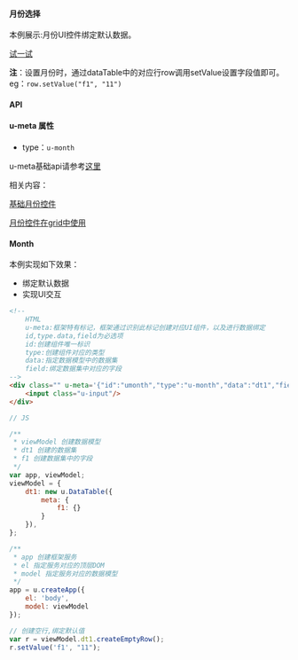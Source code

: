 
#### 月份选择

本例展示:月份UI控件绑定默认数据。

[试一试](http://tinper.org/webide/#/demos/kero/month)


**注**：设置月份时，通过dataTable中的对应行row调用setValue设置字段值即可。eg：`row.setValue("f1", "11")`


#### API

#### u-meta 属性

* type：`u-month`

u-meta基础api请参考[这里](http://docs.tinper.org/moy/kero-model.html#Type类型)


相关内容：

[基础月份控件](http://docs.tinper.org/neoui/plugin.html#月份)    

[月份控件在grid中使用](http://tinper.org/webide/#/demos/grids/edit)


#### Month

本例实现如下效果：

* 绑定默认数据
* 实现UI交互

``` html
<!-- 
	HTML
	u-meta:框架特有标记，框架通过识别此标记创建对应UI组件，以及进行数据绑定 
	id,type.data,field为必选项
	id:创建组件唯一标识
	type:创建组件对应的类型
	data:指定数据模型中的数据集
	field:绑定数据集中对应的字段
-->
<div class="" u-meta='{"id":"umonth","type":"u-month","data":"dt1","field":"f1"}'>
    <input class="u-input"/>
</div>

```

``` js
// JS

/**
 * viewModel 创建数据模型
 * dt1 创建的数据集
 * f1 创建数据集中的字段
 */
var app, viewModel;
viewModel = {
    dt1: new u.DataTable({
        meta: {
            f1: {}
        }
    }),
};

/**
 * app 创建框架服务
 * el 指定服务对应的顶层DOM
 * model 指定服务对应的数据模型
 */
app = u.createApp({
    el: 'body',
    model: viewModel
});

// 创建空行,绑定默认值
var r = viewModel.dt1.createEmptyRow();
r.setValue('f1', "11");



```

